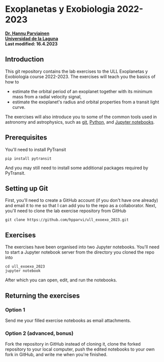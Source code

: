 # Exoplanetas y Exobiologia 2022-2023</br>

**[Dr. Hannu Parviainen](mailto:hannu@iac.es)**</br>
**[Universidad de la Laguna](https://www.ull.es)**</br>
**Last modified: 16.4.2023**

## Introduction

This git repository contains the lab exercises to the ULL Exoplanetas y Exobiologia course
2022-2023. The exercises will teach you the basics of how to 

- estimate the orbital period of an exoplanet together with its minimum mass from a radial 
  velocity signal,
- estimate the exoplanet's radius and orbital properties from a transit light curve.

The exercises will also introduce you to some of the common tools used in astronomy and 
astrophysics, such as [git](https://git-scm.com), [Python](https://www.python.org/), 
and [Jupyter notebooks](https://jupyter.org/).

## Prerequisites

You'll need to install PyTransit 

    pip install pytransit 

And you may still need to install some additional packages required by PyTransit.

## Setting up Git

First, you'll need to create a GitHub account (if you don't have one already) and email it to me  so that I can
add you to the repo as a collaborator. Next, you'll need to clone the lab exercise repository from GitHub

    git clone https://github.com/hpparvi/ull_exoexo_2023.git

## Exercises

The exercises have been organised into two Jupyter notebooks. You'll need to start a Jupyter notebook
server from the directory you cloned the repo into

    cd ull_exoexo_2023
    jupyter notebook

After which you can open, edit, and run the notebooks.

## Returning the exercises

### Option 1

Send me your filled exercise notebooks as email attachments.

### Option 2 (advanced, bonus)

Fork the repository in GitHub instead of cloning it, clone the forked repository to your local computer, push the edited notebooks to your own fork in GitHub, and write me when you're finished.
